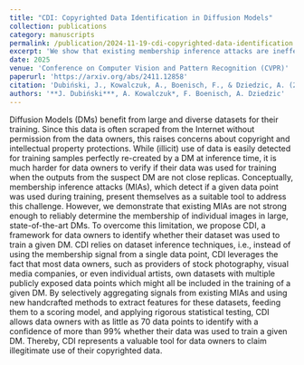 ```yaml
---
title: "CDI: Copyrighted Data Identification in Diffusion Models"
collection: publications
category: manuscripts
permalink: /publication/2024-11-19-cdi-copyrighted-data-identification
excerpt: 'We show that existing membership inference attacks are ineffective for large diffusion models and we propose CDI, a dataset inference approach that aggregates signals across many samples to reliably detect copyrighted training data with over 99% confidence.'
date: 2025
venue: 'Conference on Computer Vision and Pattern Recognition (CVPR)'
paperurl: 'https://arxiv.org/abs/2411.12858'
citation: 'Dubiński, J., Kowalczuk, A., Boenisch, F., & Dziedzic, A. (2025). "CDI: Copyrighted Data Identification in Diffusion Models." In CVPR 2025.'
authors: '**J. Dubiński***, A. Kowalczuk*, F. Boenisch, A. Dziedzic'
---
```

Diffusion Models (DMs) benefit from large and diverse datasets for their training. Since this data is often scraped from the Internet without permission from the data owners, this raises concerns about copyright and intellectual property protections. While (illicit) use of data is easily detected for training samples perfectly re-created by a DM at inference time, it is much harder for data owners to verify if their data was used for training when the outputs from the suspect DM are not close replicas. Conceptually, membership inference attacks (MIAs), which detect if a given data point was used during training, present themselves as a suitable tool to address this challenge. However, we demonstrate that existing MIAs are not strong enough to reliably determine the membership of individual images in large, state-of-the-art DMs. To overcome this limitation, we propose CDI, a framework for data owners to identify whether their dataset was used to train a given DM. CDI relies on dataset inference techniques, i.e., instead of using the membership signal from a single data point, CDI leverages the fact that most data owners, such as providers of stock photography, visual media companies, or even individual artists, own datasets with multiple publicly exposed data points which might all be included in the training of a given DM. By selectively aggregating signals from existing MIAs and using new handcrafted methods to extract features for these datasets, feeding them to a scoring model, and applying rigorous statistical testing, CDI allows data owners with as little as 70 data points to identify with a confidence of more than 99% whether their data was used to train a given DM. Thereby, CDI represents a valuable tool for data owners to claim illegitimate use of their copyrighted data.